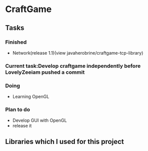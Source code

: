 # CraftGame
## Tasks
### Finished
- Network(release 1.1)(view javaherobrine/craftgame-tcp-library)
### Current task:Develop craftgame independently before LovelyZeeiam pushed a commit
### Doing
- Learning OpenGL

### Plan to do
- Develop GUI with OpenGL
- release it

## Libraries which I used for this project
